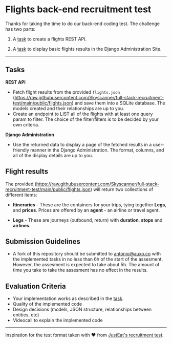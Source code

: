 # Flights back-end recruitment test

Thanks for taking the time to do our back-end coding test. The challenge has two parts:

1) A [task](#task) to create a flights REST API.

2) A [task](#task) to display basic flights results in the Django Administration Site.

----

## Tasks

**REST API**

  - Fetch flight results from the provided `flights.json` (https://raw.githubusercontent.com/Skyscanner/full-stack-recruitment-test/main/public/flights.json) and save them into a SQLite database. The models created and their relationships are up to you.
  - Create an endpoint to LIST all of the flights with at least one query param to filter. The choice of the filter/filters is to be decided by your own criteria.

**Django Administration**

- Use the returned data to display a page of the fetched results in a user-friendly manner in the Django Administration. The format, columns, and all of the display details are up to you.

## Flight results

The provided (https://raw.githubusercontent.com/Skyscanner/full-stack-recruitment-test/main/public/flights.json) will return two collections of different items:

* **Itineraries** - These are the containers for your trips, tying together **Legs**, and **prices**. Prices are offered by an **agent** - an airline or travel agent.

* **Legs** - These are journeys (outbound, return) with **duration**, **stops** and **airlines**.

## Submission Guidelines

* A fork of this repository should be submitted to antonio@auxo.co with the implemented tasks in no less than 6h of the start of the assesment. However, the assesment is expected to take about 5h. The amount of time you take to take the assesment has no effect in the results.

## Evaluation Criteria

* Your implementation works as described in the [task](#task).
* Quality of the implemented code
* Design decisions (models, JSON structure, relationships between entities, etc)
* Videocall to explain the implemented code


----

Inspiration for the test format taken with ❤️ from [JustEat's recruitment test](https://github.com/justeat/JustEat.RecruitmentTest).
